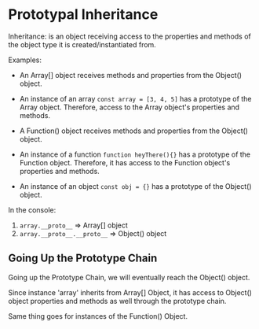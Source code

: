 # Prototypal Inheritance

Inheritance: is an object receiving access to the properties and methods of the object type it is created/instantiated from. 

Examples:
- An Array[] object receives methods and properties from the Object() object. 

- An instance of an array `const array = [3, 4, 5]` has a prototype of the Array object. Therefore, access to the Array object's properties and methods. 

- A Function() object receives methods and properties from the Object() object.

- An instance of a function `function heyThere(){}` has a prototype of the Function object. Therefore, it has access to the Function object's properties and methods. 

- An instance of an object `const obj = {}` has a prototype of the Object() object. 


In the console:

1. ```array.__proto__``` => Array[] object
2. ```array.__proto__.__proto__``` => Object() object



## Going Up the Prototype Chain

Going up the Prototype Chain, we will eventually reach the Object() object. 

Since instance 'array' inherits from Array[] Object, it has access to Object() object properties and methods as well through the prototype chain. 

Same thing goes for instances of the Function() Object. 

